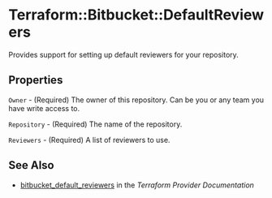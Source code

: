 # Terraform::Bitbucket::DefaultReviewers

Provides support for setting up default reviewers for your repository.

## Properties

`Owner` - (Required) The owner of this repository. Can be you or any team you
have write access to.

`Repository` - (Required) The name of the repository.

`Reviewers` - (Required) A list of reviewers to use.


## See Also

* [bitbucket_default_reviewers](https://www.terraform.io/docs/providers/bitbucket/r/default_reviewers.html) in the _Terraform Provider Documentation_